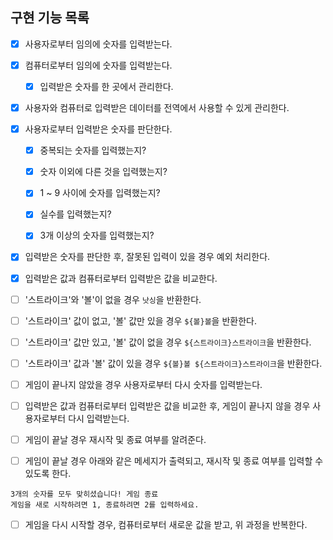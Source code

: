 ## 구현 기능 목록

+ [x] 사용자로부터 임의에 숫자를 입력받는다.

+ [x] 컴퓨터로부터 임의에 숫자를 입력받는다.

  + [x] 입력받은 숫자를 한 곳에서 관리한다.

+ [x] 사용자와 컴퓨터로 입력받은 데이터를 전역에서 사용할 수 있게 관리한다.

+ [x] 사용자로부터 입력받은 숫자를 판단한다.

  + [x] 중복되는 숫자를 입력했는지?
  
  + [x] 숫자 이외에 다른 것을 입력했는지?

  + [x] 1 ~ 9 사이에 숫자를 입력했는지?

  + [x] 실수를 입력했는지?

  + [x] 3개 이상의 숫자를 입력했는지?

+ [x]  입력받은 숫자를 판단한 후, 잘못된 입력이 있을 경우 예외 처리한다.

+ [x]  입력받은 값과 컴퓨터로부터 입력받은 값을 비교한다.

  + [ ]  '스트라이크'와 '볼'이 없을 경우 ```낫싱```을 반환한다.
  
  + [ ]  '스트라이크' 값이 없고, '볼' 값만 있을 경우 ```${볼}볼```을 반환한다.
  
  + [ ]  '스트라이크' 값만 있고, '볼' 값이 없을 경우 ```${스트라이크}스트라이크```을 반환한다.
  
  + [ ]  '스트라이크' 값과 '볼' 값이 있을 경우 ```${볼}볼 ${스트라이크}스트라이크```을 반환한다.

+ [ ]  게임이 끝나지 않았을 경우 사용자로부터 다시 숫자를 입력받는다.

  + [ ] 입력받은 값과 컴퓨터로부터 입력받은 값을 비교한 후, 게임이 끝나지 않을 경우 사용자로부터 다시 입력받는다.

+ [ ]  게임이 끝날 경우 재시작 및 종료 여부를 알려준다.

  + [ ]  게임이 끝날 경우 아래와 같은 메세지가 출력되고, 재시작 및 종료 여부를 입력할 수 있도록 한다.
  
  ```
  3개의 숫자를 모두 맞히셨습니다! 게임 종료
  게임을 새로 시작하려면 1, 종료하려면 2를 입력하세요.
  ```
  
  + [ ] 게임을 다시 시작할 경우, 컴퓨터로부터 새로운 값을 받고, 위 과정을 반복한다.